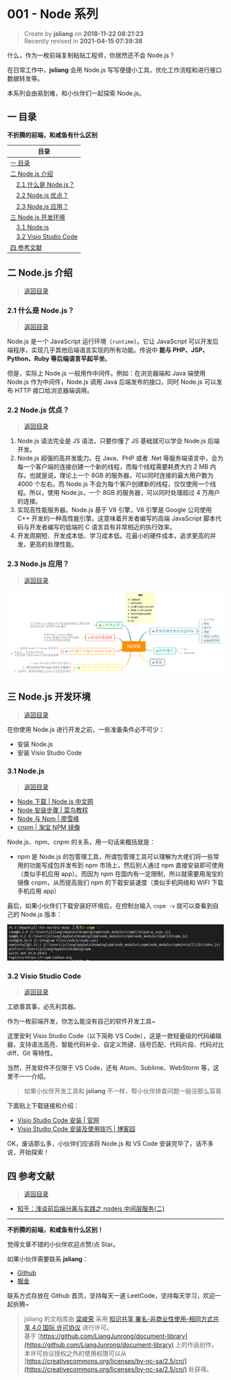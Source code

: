 001 - Node 系列
===

> Create by **jsliang** on **2018-11-22 08:21:23**  
> Recently revised in **2021-04-15 07:39:38**

什么，作为一枚前端复制粘贴工程师，你居然还不会 Node.js？

在日常工作中，**jsliang** 会用 Node.js 写写便捷小工具，优化工作流程和进行接口数据转发等。

本系列会由易到难，和小伙伴们一起探索 Node.js。

<!-- 目录开始 -->
## <a name="chapter-one" id="chapter-one"></a>一 目录

**不折腾的前端，和咸鱼有什么区别**

| 目录 |
| --- |
| [一 目录](#chapter-one) |
| <a name="catalog-chapter-two" id="catalog-chapter-two"></a>[二 Node.js 介绍](#chapter-two) |
| &emsp;[2.1 什么是 Node.js？](#chapter-two-one) |
| &emsp;[2.2 Node.js 优点？](#chapter-two-two) |
| &emsp;[2.3 Node.js 应用？](#chapter-two-three) |
| <a name="catalog-chapter-three" id="catalog-chapter-three"></a>[三 Node.js 开发环境](#chapter-three) |
| &emsp;[3.1 Node.js](#chapter-three-one) |
| &emsp;[3.2 Visio Studio Code](#chapter-three-two) |
| <a name="catalog-chapter-four" id="catalog-chapter-four"></a>[四 参考文献](#chapter-four) |
<!-- 目录结束 -->

## <a name="chapter-two" id="chapter-two"></a>二 Node.js 介绍

> [返回目录](#chapter-one)

### <a name="chapter-two-one" id="chapter-two-one"></a>2.1 什么是 Node.js？

> [返回目录](#chapter-one)

Node.js 是一个 JavaScript 运行环境（`runtime`）。它让 JavaScript 可以开发后端程序，实现几乎其他后端语言实现的所有功能。传说中 **能与 PHP、JSP、Python、Ruby 等后端语言平起平坐**。

但是，实际上 Node.js 一般用作中间件。例如：在浏览器端和 Java 端使用 Node.js 作为中间件，Node.js 调用 Java 后端发布的接口，同时 Node.js 可以发布 HTTP 接口给浏览器端调用。 

### <a name="chapter-two-two" id="chapter-two-two"></a>2.2 Node.js 优点？

> [返回目录](#chapter-one)

1. Node.js 语法完全是 JS 语法，只要你懂了 JS 基础就可以学会 Node.js 后端开发。
2. Node.js 超强的高并发能力。在 Java、PHP 或者 .Net 等服务端语言中，会为每一个客户端的连接创建一个新的线程，而每个线程需要耗费大约 2 MB 内存。也就是说，理论上一个 8GB 的服务器，可以同时连接的最大用户数为 4000 个左右。而 Node.js 不会为每个客户创建新的线程，仅仅使用一个线程。所以，使用 Node.js，一个 8GB 的服务器，可以同时处理超过 4 万用户的连接。
3. 实现高性能服务器。Node.js 基于 V8 引擎，V8 引擎是 Google 公司使用 C++ 开发的一种高性能引擎。这意味着开发者编写的高端 JavaScript 脚本代码与开发者编写的低端的 C 语言具有非常相近的执行效率。
4. 开发周期短、开发成本低、学习成本低。花最小的硬件成本，追求更高的并发，更高的处理性能。

### <a name="chapter-two-three" id="chapter-two-three"></a>2.3 Node.js 应用？

> [返回目录](#chapter-one)

![图](./img/Node-README-01.png)

## <a name="chapter-three" id="chapter-three"></a>三 Node.js 开发环境

> [返回目录](#chapter-one)

在你使用 Node.js 进行开发之前，一些准备条件必不可少：

* 安装 Node.js
* 安装 Visio Studio Code

### <a name="chapter-three-one" id="chapter-three-one"></a>3.1 Node.js

> [返回目录](#chapter-one)

* [Node 下载 | Node.js 中文网](http://nodejs.cn/download/)
* [Node 安装步骤 | 菜鸟教程](https://www.runoob.com/nodejs/nodejs-install-setup.html)
* [Node 与 Npm | 廖雪峰](https://www.liaoxuefeng.com/wiki/001434446689867b27157e896e74d51a89c25cc8b43bdb3000/00143450141843488beddae2a1044cab5acb5125baf0882000)
* [cnpm | 淘宝 NPM 镜像](https://npm.taobao.org/)

Node.js、npm、cnpm 的关系，用一句话来概括就是：

* npm 是 Node.js 的包管理工具，所谓包管理工具可以理解为大佬们将一些常用的功能写成包并发布到 npm 市场上，然后别人通过 npm 直接安装即可使用（类似手机应用 app）。而因为 npm 在国内有一定限制，所以就需要用淘宝的镜像 cnpm，从而提高我们 npm 的下载安装速度（类似手机网络和 WIFI 下载手机应用 app）

最后，如果小伙伴们下载安装好环境后，在控制台输入 `cnpm -v` 就可以查看到自己的 Node.js 版本：

![图](./img/Node-README-02.png)

### <a name="chapter-three-two" id="chapter-three-two"></a>3.2 Visio Studio Code

> [返回目录](#chapter-one)

工欲善其事，必先利其器。

作为一枚前端开发，你怎么能没有自己的软件开发工具~

这里安利 Visio Studio Code（以下简称 VS Code），这是一款轻量级的代码编辑器，支持语法高亮、智能代码补全、自定义热键、括号匹配、代码片段、代码对比 diff、Git 等特性。

当然，开发软件不仅限于 VS Code，还有 Atom、Sublime、WebStorm 等，这里不一一介绍。

> 如果小伙伴开发工具和 **jsliang** 不一样，帮小伙伴排查问题一般没那么容易

下面贴上下载链接和介绍：

* [Visio Studio Code 安装 | 官网](https://code.visualstudio.com/)
* [Visio Studio Code 安装及使用技巧 | 博客园](https://www.cnblogs.com/huyong/p/4573041.html)

OK，废话那么多，小伙伴们应该将 Node.js 和 VS Code 安装完毕了，话不多说，开始探索！

## <a name="chapter-four" id="chapter-four"></a>四 参考文献

> [返回目录](#chapter-one)

* [知乎：浅谈前后端分离与实践之 nodejs 中间层服务(二)](https://zhuanlan.zhihu.com/p/30384677)

---

**不折腾的前端，和咸鱼有什么区别！**

觉得文章不错的小伙伴欢迎点赞/点 Star。

如果小伙伴需要联系 **jsliang**：

* [Github](https://github.com/LiangJunrong/document-library)
* [掘金](https://juejin.im/user/3403743728515246)

联系方式存放在 Github 首页，坚持每天一道 LeetCode，坚持每天学习，欢迎一起折腾~

> jsliang 的文档库由 [梁峻荣](https://github.com/LiangJunrong) 采用 [知识共享 署名-非商业性使用-相同方式共享 4.0 国际 许可协议](http://creativecommons.org/licenses/by-nc-sa/4.0/) 进行许可。<br/>基于 [https://github.com/LiangJunrong/document-library](https://github.com/LiangJunrong/document-library) 上的作品创作。<br/>本许可协议授权之外的使用权限可以从 [https://creativecommons.org/licenses/by-nc-sa/2.5/cn/](https://creativecommons.org/licenses/by-nc-sa/2.5/cn/) 处获得。
